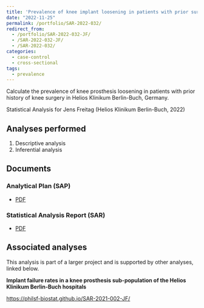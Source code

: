 ```yaml
---
title: 'Prevalence of knee implant loosening in patients with prior surgery in a German hospital: case-control study'
date: "2022-11-25"
permalink: /portfolio/SAR-2022-032/
redirect_from:
  - /portfolio/SAR-2022-032-JF/
  - /SAR-2022-032-JF/
  - /SAR-2022-032/
categories:
  - case-control
  - cross-sectional
tags:
  - prevalence
---
```


Calculate the prevalence of knee prosthesis loosening in patients with prior history of knee surgery in Helios Klinikum Berlin-Buch, Germany.

Statistical Analysis for Jens Freitag (Helios Klinikum Berlin-Buch, 2022)
<!-- Technical Report for Jens Freitag (Helios Klinikum Berlin-Buch, 2021) -->

## Analyses performed

1. Descriptive analysis
1. Inferential analysis

## Documents

<!-- The client has requested that this analysis be kept confidential until a future date, determined by the client. -->
<!-- All documents from this consultation are therefore not published online and only the title and year of the analysis will be included in the consultant's Portfolio. -->
<!-- After the agreed date is reached, the documents will be released. -->

<!-- The client has requested that this analysis be kept confidential. -->
<!-- All documents from this consultation are therefore not published online and only the title and year of the analysis will be included in the consultant's Portfolio. -->

### Analytical Plan (SAP)

- [PDF][sap]

### Statistical Analysis Report (SAR)

- [PDF][sar]

## Associated analyses

This analysis is part of a larger project and is supported by other analyses, linked below.

**Implant failure rates in a knee prosthesis sub-population of the Helios Klinikum Berlin-Buch hospitals**

<https://philsf-biostat.github.io/SAR-2021-002-JF/>

<!-- --- -->

[sap]: /files/SAP-2022-032-JF-v01.pdf
[sar]: /files/SAR-2022-032-JF-v01.pdf
